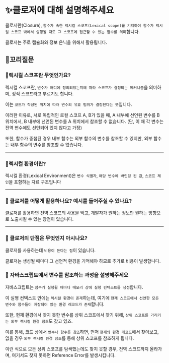# ✨클로저에 대해 설명해주세요

클로저란(Closure), `함수가 속한 렉시컬 스코프(Lexical scope)를 기억하여 함수가 렉시컬 스코프 밖에서 실행될 때도 그 스코프에 접근할 수 있는 함수를 의미`합니다.

클로저는 주로 캡슐화와 정보 은닉을 위해서 활용됩니다.

## 🔁꼬리질문

### 🤔렉시컬 스코프란 무엇인가요?

렉시컬 스코프란, `변수가 어디에 정의되었는지에 따라 스코프가 결정되는 메커니즘`을 의미하며, 정적 스코프라고 부르기도 합니다.

이는 `코드가 작성된 위치에 따라 변수의 유효 범위가 결정된다는 뜻`입니다.

이러한 이유로, 서로 독립적인 로컬 스코프 A, B가 있을 때, A 내부에 선언된 변수를 B 위치에서, B 내부에 선언된 변수를 A 위치에서 참조할 수 없습니다. (단, 이 때 각 변수는 전역 변수에도 선언되어 있지 않다고 가정)

또한, 함수가 중첩된 경우 내부 함수는 외부 함수의 변수를 참조할 수 있지만, 외부 함수는 내부 함수의 변수를 참조할 수 없습니다.

<hr>

### 🤔렉시컬 환경이란?

렉시컬 환경(Lexical Environment)은 `변수 식별자`, `해당 변수에 바인딩 된 값`, `스코프 체인`을 포함하는 자료 구조입니다

 <hr>

### 🤔 클로저를 어떻게 활용하나요? 예시를 들어주실 수 있나요?

클로저를 활용하면 전역 스코프의 사용을 막고, 개발자가 원하는 정보만 원하는 방향으로 노출시킬 수 있는 장점이 있습니다.

 <hr>

### 🤔 클로저의 단점은 무엇인지 아시나요?

클로저를 사용하는데 `비용이 든다는 점`이 있습니다.

클로저는 생성될 때마다 그 선언적 환경을 기억해야 하므로 추가로 비용이 발생합니다.

### 🤔 자바스크립트에서 변수를 참조하는 과정을 설명해주세요

자바스크립트는 `함수가 실행될 때마다 메모리 상에 실행 컨텍스트를 생성`합니다.

이 실행 컨텍스트 안에는 `렉시컬 환경이 존재`하는데, 여기에 `현재 스코프에서 선언한 모든 변수와 함수들이 저장되어 있는 환경 레코드가 존재`합니다.

또한, 현재 환경에서 찾지 못한 변수를 상위 스코프에서 찾기 위해, `상위 스코프를 가리키는 외부 렉시컬 환경 참조`도 갖고 있죠.

이를 통해, 코드 상에서 `변수나 함수를 참조`하면, 먼저 `현재의 환경 레코드`에서 찾아보고, 없을 경우 `외부 렉시컬 환경 참조`를 통해 상위 스코프를 참조하게 됩니다.

이런 식으로 모든 상위 스코프를 탐색했는데도 찾지 못할 경우, 전역 스코프까지 올라가며, 여기서도 찾지 못하면 Reference Error를 발생시킵니다.
